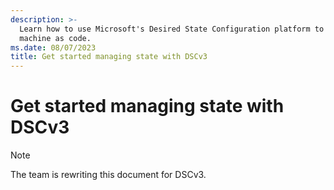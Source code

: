 ```yaml
---
description: >-
  Learn how to use Microsoft's Desired State Configuration platform to manage the state of a
  machine as code.
ms.date: 08/07/2023
title: Get started managing state with DSCv3
---
```


# Get started managing state with DSCv3

> [!NOTE]
> The team is rewriting this document for DSCv3.
